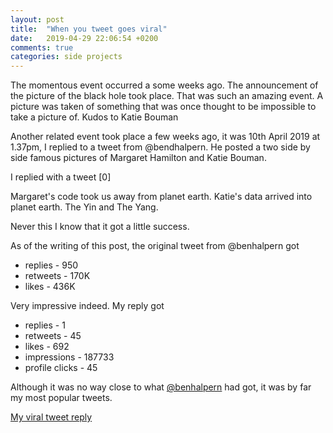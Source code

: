 ```yaml
---
layout: post
title:  "When you tweet goes viral"
date:   2019-04-29 22:06:54 +0200
comments: true
categories: side projects 
---
```


The momentous event occurred a some weeks ago. The announcement of the picture of the black hole took place. That was such an amazing event. A picture was taken of something that was once thought to be impossible to take a picture of. Kudos to Katie Bouman

Another related event took place a few weeks ago, it was 10th April 2019 at 1.37pm, I replied to a tweet from @bendhalpern. He posted a two side by side famous pictures of Margaret Hamilton and Katie Bouman.

I replied with a tweet [0]

 Margaret's code took us away from planet earth.
 Katie's data arrived into planet earth.
 The Yin and The Yang.

Never this I know that it got a little success.

As of the writing of this post, the original tweet from @benhalpern got

* replies - 950
* retweets - 170K
* likes - 436K

Very impressive indeed. My reply got

* replies - 1
* retweets - 45
* likes - 692
* impressions - 187733
* profile clicks - 45

Although it was no way close to what [@benhalpern](https://twitter.com/bendhalpern) had got, it was by far my most popular tweets.


[My viral tweet reply](https://twitter.com/tehnyit/status/1116077649800171520)